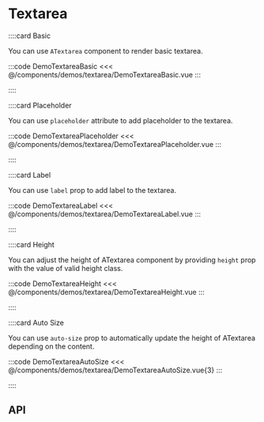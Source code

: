 <script lang="ts" setup>
import api from '@anu/component-meta/ATextarea.json';
</script>

# Textarea

<!-- 👉 Basic -->
::::card Basic

You can use `ATextarea` component to render basic textarea.

:::code DemoTextareaBasic
<<< @/components/demos/textarea/DemoTextareaBasic.vue
:::

::::

<!-- 👉 Placeholder -->
::::card Placeholder

You can use `placeholder` attribute to add placeholder to the textarea.

:::code DemoTextareaPlaceholder
<<< @/components/demos/textarea/DemoTextareaPlaceholder.vue
:::

::::

<!-- 👉 Label -->
::::card Label

You can use `label` prop to add label to the textarea.

:::code DemoTextareaLabel
<<< @/components/demos/textarea/DemoTextareaLabel.vue
:::

::::

<!-- 👉 Height -->
::::card Height

You can adjust the height of ATextarea component by providing `height` prop with the value of valid height class.

:::code DemoTextareaHeight
<<< @/components/demos/textarea/DemoTextareaHeight.vue
:::

::::

<!-- 👉 Auto Size -->
::::card Auto Size

You can use `auto-size` prop to automatically update the height of ATextarea depending on the content.

:::code DemoTextareaAutoSize
<<< @/components/demos/textarea/DemoTextareaAutoSize.vue{3}
:::

::::

<!-- 👉 API -->
## API

<Api title="Textarea" :api="api"></Api>
